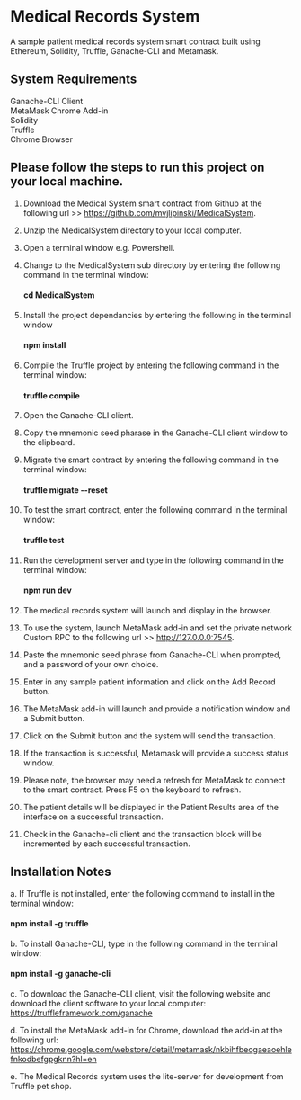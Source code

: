 # Medical Records System
A sample patient medical records system smart contract built using Ethereum, Solidity, Truffle, Ganache-CLI and Metamask.

## System Requirements
Ganache-CLI Client
<br />
MetaMask Chrome Add-in 
<br />
Solidity
<br />
Truffle
<br />
Chrome Browser

## Please follow the steps to run this project on your local machine.

1. Download the Medical System smart contract from Github at the following url >> https://github.com/mvjlipinski/MedicalSystem.

2. Unzip the MedicalSystem directory to your local computer.

3. Open a terminal window e.g. Powershell.

4. Change to the MedicalSystem sub directory by entering the following command in the terminal window:
   #### cd MedicalSystem

5. Install the project dependancies by entering the following in the terminal window
   #### npm install
   
6. Compile the Truffle project by entering the following command in the terminal window:
   #### truffle compile
   
7. Open the Ganache-CLI client.  

8. Copy the mnemonic seed pharase in the Ganache-CLI client window to the clipboard.

9. Migrate the smart contract by entering the following command in the terminal window:
   #### truffle migrate --reset
   
10. To test the smart contract, enter the following command in the terminal window:
    #### truffle test
   
11. Run the development server and type in the following command in the terminal window:
    #### npm run dev

12. The medical records system will launch and display in the browser.
  
13. To use the system, launch MetaMask add-in and set the private network Custom RPC to the following url >> http://127.0.0.0:7545. 

14. Paste the mnemonic seed phrase from Ganache-CLI when prompted, and a password of your own choice.

15. Enter in any sample patient information and click on the Add Record button.  

16. The MetaMask add-in will launch and provide a notification window and a Submit button. 

17. Click on the Submit button and the system will send the transaction.  

18. If the transaction is successful, Metamask will provide a success status window.  

19. Please note, the browser may need a refresh for MetaMask to connect to the smart contract.  Press F5 on the keyboard to refresh.

20. The patient details will be displayed in the Patient Results area of the interface on a successful transaction.

21. Check in the Ganache-cli client and the transaction block will be incremented by each successful transaction.

## Installation Notes
a. If Truffle is not installed, enter the following command to install in the terminal window:
   #### npm install -g truffle

b. To install  Ganache-CLI, type in the following command in the terminal window:
   #### npm install -g ganache-cli

c. To download the Ganache-CLI client, visit the following website and download the client software to your local computer:
   https://truffleframework.com/ganache

d. To install the MetaMask add-in for Chrome, download the add-in at the following url:
   https://chrome.google.com/webstore/detail/metamask/nkbihfbeogaeaoehlefnkodbefgpgknn?hl=en

e. The Medical Records system uses the lite-server for development from Truffle pet shop.

